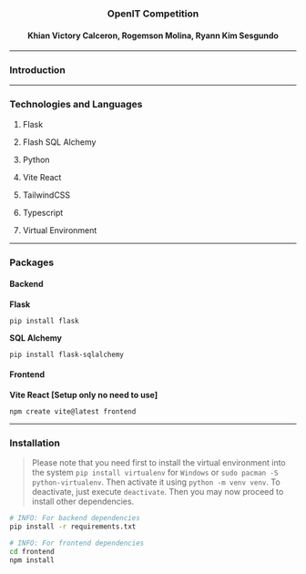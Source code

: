 <h3 align="center">OpenIT Competition</h3>
<h4 align="center">Khian Victory Calceron, Rogemson Molina, Ryann Kim Sesgundo</h4>

---

### Introduction

---

### Technologies and Languages

1. Flask
2. Flash SQL Alchemy
3. Python

4. Vite React
5. TailwindCSS
6. Typescript

7. Virtual Environment

---

### Packages

#### Backend

**Flask**

```
pip install flask
```

**SQL Alchemy**

```
pip install flask-sqlalchemy
```

#### Frontend

**Vite React [Setup only no need to use]**

```
npm create vite@latest frontend
```

---

### Installation

> Please note that you need first to install the virtual environment into the system
`pip install virtualenv` for `Windows` or `sudo pacman -S python-virtualenv`.
Then activate it using `python -m venv venv`. To deactivate, just execute `deactivate`.
Then you may now proceed to install other dependencies.

```bash
# INFO: For backend dependencies
pip install -r requirements.txt

# INFO: For frontend dependencies
cd frontend
npm install
```
